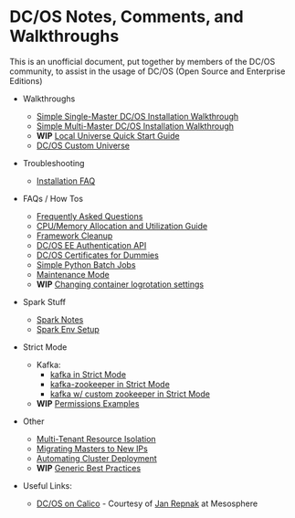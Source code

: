 ---
---

# DC/OS Notes, Comments, and Walkthroughs

This is an unofficial document, put together by members of the DC/OS community, to assist in the usage of DC/OS (Open Source and Enterprise Editions)

* Walkthroughs
    * [Simple Single-Master DC/OS Installation Walkthrough](walkthroughs/single-master-setup.md)
    * [Simple Multi-Master DC/OS Installation Walkthrough](walkthroughs/multi-master-setup.md)
    * **WIP** [Local Universe Quick Start Guide](walkthroughs/local-universe.md) 
    * [DC/OS Custom Universe](walkthroughs/custom-universe.md)


* Troubleshooting
    * [Installation FAQ](troubleshooting/installation-faq.md)


* FAQs / How Tos
    * [Frequently Asked Questions](faqs/faq.md)
    * [CPU/Memory Allocation and Utilization Guide](faqs/utilization.md)
    * [Framework Cleanup](faqs/cleanup.md)
    * [DC/OS EE Authentication API](faqs/authentication.md)
    * [DC/OS Certificates for Dummies](faqs/certificates-for-dummies.md)
    * [Simple Python Batch Jobs](faqs/simple-python-batch-jobs.md)
    * [Maintenance Mode](faqs/maintenance.md)
    * **WIP** [Changing container logrotation settings](faqs/stderr-stdout-filesize.md)


* Spark Stuff
    * [Spark Notes](spark/spark.md)
    * [Spark Env Setup](spark/env.md)


* Strict Mode
    * Kafka:
       * [kafka in Strict Mode](strict/kafka.md)
       * [kafka-zookeeper in Strict Mode](strict/kafka-zookeeper.md)
       * [kafka w/ custom zookeeper in Strict Mode](strict/kafka-custom-zk.md)
    * **WIP** [Permissions Examples](strict/permissions.md)

* Other
    * [Multi-Tenant Resource Isolation](docs/multitenant-resource-isolation.md)
    * [Migrating Masters to New IPs](docs/master-replacement.md)
    * [Automating Cluster Deployment](docs/automation.md)
    * **WIP** [Generic Best Practices](faqs/best-practices.md)

* Useful Links:
    * [DC/OS on Calico](https://github.com/jrx/dcos-calico) - Courtesy of [Jan Repnak](https://github.com/jrx) at Mesosphere

<!-- Any changes made here here should also be made in both index.md and readme.md -->
